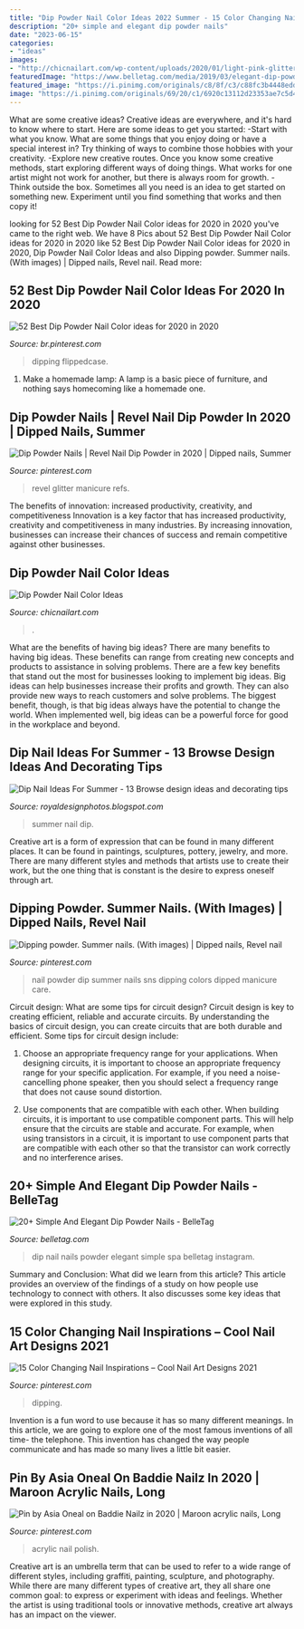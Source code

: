 ```yaml
---
title: "Dip Powder Nail Color Ideas 2022 Summer - 15 Color Changing Nail Inspirations – Cool Nail Art Designs 2021"
description: "20+ simple and elegant dip powder nails"
date: "2023-06-15"
categories:
- "ideas"
images:
- "http://chicnailart.com/wp-content/uploads/2020/01/light-pink-glitter-dip.jpg"
featuredImage: "https://www.belletag.com/media/2019/03/elegant-dip-powder-nails-1.jpg"
featured_image: "https://i.pinimg.com/originals/c8/8f/c3/c88fc3b4448edd324fa4c0bbde1977e0.jpg"
image: "https://i.pinimg.com/originals/69/20/c1/6920c13112d23353ae7c5d4c793fb5bb.jpg"
---
```



What are some creative ideas?
Creative ideas are everywhere, and it's hard to know where to start. Here are some ideas to get you started: 
-Start with what you know. What are some things that you enjoy doing or have a special interest in? Try thinking of ways to combine those hobbies with your creativity. 
-Explore new creative routes. Once you know some creative methods, start exploring different ways of doing things. What works for one artist might not work for another, but there is always room for growth. 
-Think outside the box. Sometimes all you need is an idea to get started on something new. Experiment until you find something that works and then copy it!

	

		
looking for 52 Best Dip Powder Nail Color ideas for 2020 in 2020 you've came to the right web. We have 8 Pics about 52 Best Dip Powder Nail Color ideas for 2020 in 2020 like 52 Best Dip Powder Nail Color ideas for 2020 in 2020, Dip Powder Nail Color Ideas and also Dipping powder. Summer nails. (With images) | Dipped nails, Revel nail. Read more:
		
    
## 52 Best Dip Powder Nail Color Ideas For 2020 In 2020

<img loading=lazy src="https://i.pinimg.com/originals/69/20/c1/6920c13112d23353ae7c5d4c793fb5bb.jpg" onerror="this.onerror=null;this.src='https://tse4.mm.bing.net/th?id=OIP.0kSIbKLWyW_IC6yYsolG8gHaHa&amp;pid=15.1';" alt="52 Best Dip Powder Nail Color ideas for 2020 in 2020">

_Source: br.pinterest.com_

>dipping flippedcase. 

	

1. Make a homemade lamp: A lamp is a basic piece of furniture, and nothing says homecoming like a homemade one.

    
## Dip Powder Nails | Revel Nail Dip Powder In 2020 | Dipped Nails, Summer

<img loading=lazy src="https://i.pinimg.com/originals/c8/8f/c3/c88fc3b4448edd324fa4c0bbde1977e0.jpg" onerror="this.onerror=null;this.src='https://tse4.mm.bing.net/th?id=OIP.LC4plL16kf2xajIgRgyGqgHaJN&amp;pid=15.1';" alt="Dip Powder Nails | Revel Nail Dip Powder in 2020 | Dipped nails, Summer">

_Source: pinterest.com_

>revel glitter manicure refs. 

	

The benefits of innovation: increased productivity, creativity, and competitiveness
Innovation is a key factor that has increased productivity, creativity and competitiveness in many industries. By increasing innovation, businesses can increase their chances of success and remain competitive against other businesses.

    
## Dip Powder Nail Color Ideas

<img loading=lazy src="http://chicnailart.com/wp-content/uploads/2020/01/light-pink-glitter-dip.jpg" onerror="this.onerror=null;this.src='https://tse1.mm.bing.net/th?id=OIP.krrCurlHY8i2nNKf7pQ1FgHaHa&amp;pid=15.1';" alt="Dip Powder Nail Color Ideas">

_Source: chicnailart.com_

>. 

	

What are the benefits of having big ideas?
There are many benefits to having big ideas. These benefits can range from creating new concepts and products to assistance in solving problems. There are a few key benefits that stand out the most for businesses looking to implement big ideas. 
Big ideas can help businesses increase their profits and growth. They can also provide new ways to reach customers and solve problems. The biggest benefit, though, is that big ideas always have the potential to change the world. When implemented well, big ideas can be a powerful force for good in the workplace and beyond.

    
## Dip Nail Ideas For Summer - 13 Browse Design Ideas And Decorating Tips

<img loading=lazy src="https://lh6.googleusercontent.com/proxy/YmhU_hi8TrTeJvr9gta-SDcIk8zK0I_tiwaT813UVnIcPziBJ1EOwacsVLusmD9ZnIHJr2rGBmycnRjaBd0ClT_dH9ML6kpAUU64mkelRYfJ5hNyxlA75IqQxYhuNBAf=w1200-h630-p-k-no-nu" onerror="this.onerror=null;this.src='https://tse1.mm.bing.net/th?id=OIP.CZohBLBDqZz9p-29oLatnQHaEY&amp;pid=15.1';" alt="Dip Nail Ideas For Summer - 13 Browse design ideas and decorating tips">

_Source: royaldesignphotos.blogspot.com_

>summer nail dip. 

	

Creative art is a form of expression that can be found in many different places. It can be found in paintings, sculptures, pottery, jewelry, and more. There are many different styles and methods that artists use to create their work, but the one thing that is constant is the desire to express oneself through art.

    
## Dipping Powder. Summer Nails. (With Images) | Dipped Nails, Revel Nail

<img loading=lazy src="https://i.pinimg.com/originals/aa/27/70/aa277054c2156335bd79e834de49a520.jpg" onerror="this.onerror=null;this.src='https://tse2.mm.bing.net/th?id=OIP.fEKqm1JAvs2JNSJH8gw8NAHaJ4&amp;pid=15.1';" alt="Dipping powder. Summer nails. (With images) | Dipped nails, Revel nail">

_Source: pinterest.com_

>nail powder dip summer nails sns dipping colors dipped manicure care. 

	

Circuit design: What are some tips for circuit design?
Circuit design is key to creating efficient, reliable and accurate circuits. By understanding the basics of circuit design, you can create circuits that are both durable and efficient. Some tips for circuit design include:
1. Choose an appropriate frequency range for your applications. When designing circuits, it is important to choose an appropriate frequency range for your specific application. For example, if you need a noise-cancelling phone speaker, then you should select a frequency range that does not cause sound distortion.

2. Use components that are compatible with each other. When building circuits, it is important to use compatible component parts. This will help ensure that the circuits are stable and accurate. For example, when using transistors in a circuit, it is important to use component parts that are compatible with each other so that the transistor can work correctly and no interference arises.


    
## 20+ Simple And Elegant Dip Powder Nails - BelleTag

<img loading=lazy src="https://www.belletag.com/media/2019/03/elegant-dip-powder-nails-1.jpg" onerror="this.onerror=null;this.src='https://tse2.mm.bing.net/th?id=OIP.oF8qSX4PWAhZWGeo8gKyAgHaHZ&amp;pid=15.1';" alt="20+ Simple And Elegant Dip Powder Nails - BelleTag">

_Source: belletag.com_

>dip nail nails powder elegant simple spa belletag instagram. 

	

Summary and Conclusion: What did we learn from this article?
This article provides an overview of the findings of a study on how people use technology to connect with others. It also discusses some key ideas that were explored in this study.

    
## 15 Color Changing Nail Inspirations – Cool Nail Art Designs 2021

<img loading=lazy src="https://i.pinimg.com/736x/df/b7/6c/dfb76c333dd2457e02924087dcc96436.jpg" onerror="this.onerror=null;this.src='https://tse4.mm.bing.net/th?id=OIP.h5lzxhSbPhq3uRNfDPQ5YwAAAA&amp;pid=15.1';" alt="15 Color Changing Nail Inspirations – Cool Nail Art Designs 2021">

_Source: pinterest.com_

>dipping. 

	

Invention is a fun word to use because it has so many different meanings. In this article, we are going to explore one of the most famous inventions of all time- the telephone. This invention has changed the way people communicate and has made so many lives a little bit easier.

    
## Pin By Asia Oneal On Baddie Nailz In 2020 | Maroon Acrylic Nails, Long

<img loading=lazy src="https://i.pinimg.com/736x/4f/43/b4/4f43b4f6fec36ec82de6688cf01d7751.jpg" onerror="this.onerror=null;this.src='https://tse3.mm.bing.net/th?id=OIP.fS-SdXBrDVREY4gsZz_gXwHaHS&amp;pid=15.1';" alt="Pin by Asia Oneal on Baddie Nailz in 2020 | Maroon acrylic nails, Long">

_Source: pinterest.com_

>acrylic nail polish. 

	

Creative art is an umbrella term that can be used to refer to a wide range of different styles, including graffiti, painting, sculpture, and photography. While there are many different types of creative art, they all share one common goal: to express or experiment with ideas and feelings. Whether the artist is using traditional tools or innovative methods, creative art always has an impact on the viewer.

